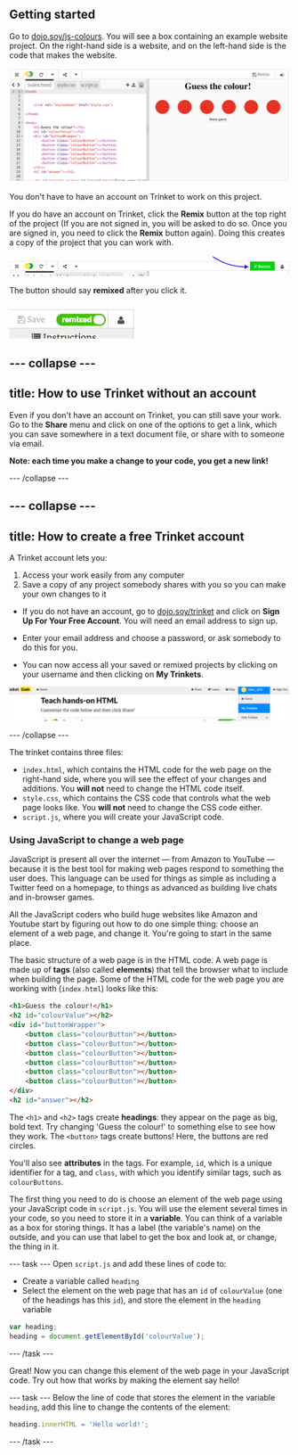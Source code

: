 ## Getting started

Go to [dojo.soy/js-colours](http://dojo.soy/js-colours). You will see a box containing an example website project. On the right-hand side is a website, and on the left-hand side is the code that makes the website.

![Trinket showing code and output of code side-by-side](images/tktStart.png)

You don't have to have an account on Trinket to work on this project.

If you do have an account on Trinket, click the **Remix** button at the top right of the project \(If you are not signed in, you will be asked to do so. Once you are signed in, you need to click the **Remix** button again\). Doing this creates a copy of the project that you can work with. 

![Remix button](images/tktRemixButtonArrow.png)

The button should say **remixed** after you click it.
  
![Button now says "remixed"](images/tktRemixedSmall.png)

--- collapse ---
---
title: How to use Trinket without an account
---

Even if you don't have an account on Trinket, you can still save your work. Go to the **Share** menu and click on one of the options to get a link, which you can save somewhere in a text document file, or share with to someone via email.

**Note: each time you make a change to your code, you get a new link!**

--- /collapse ---

--- collapse ---
---
title: How to create a free Trinket account
---

A Trinket account lets you:
1. Access your work easily from any computer
1. Save a copy of any project somebody shares with you so you can make your own changes to it

+ If you do not have an account, go to [dojo.soy/trinket](http://dojo.soy/trinket) and click on **Sign Up For Your Free Account**. You will need an email address to sign up. 

+ Enter your email address and choose a password, or ask somebody to do this for you.

+ You can now access all your saved or remixed projects by clicking on your username and then clicking on **My Trinkets**.

!["My Trinkets" menu item](images/MyTrinketsMenuWide.png)

--- /collapse ---

The trinket contains three files:
 - `index.html`, which contains the HTML code for the web page on the right-hand side, where you will see the effect of your changes and additions. You **will not** need to change the HTML code itself.
 - `style.css`, which contains the CSS code that controls what the web page looks like. You **will not** need to change the CSS code either.
 - `script.js`, where you will create your JavaScript code.

### Using JavaScript to change a web page

JavaScript is present all over the internet — from Amazon to YouTube — because it is the best tool for making web pages respond to something the user does. This language can be used for things as simple as including a Twitter feed on a homepage, to things as advanced as building live chats and in-browser games.

All the JavaScript coders who build huge websites like Amazon and Youtube start by figuring out how to do one simple thing: choose an element of a web page, and change it. You're going to start in the same place.

The basic structure of a web page is in the HTML code. A web page is made up of **tags** (also called **elements**) that tell the browser what to include when building the page. Some of the HTML code for the web page you are working with (`index.html`) looks like this:

```HTML
<h1>Guess the colour!</h1>
<h2 id="colourValue"></h2>
<div id="buttonWrapper">
    <button class="colourButton"></button>
    <button class="colourButton"></button>    
    <button class="colourButton"></button>    
    <button class="colourButton"></button>    
    <button class="colourButton"></button>    
    <button class="colourButton"></button>    
</div>
<h2 id="answer"></h2>
```

The `<h1>` and `<h2>` tags create **headings**: they appear on the page as big, bold text. Try changing 'Guess the colour!' to something else to see how they work. The `<button>` tags create buttons! Here, the buttons are red circles.

You'll also see **attributes** in the tags. For example, `id`, which is a unique identifier for a tag, and `class`, with which you identify similar tags, such as `colourButtons`.

The first thing you need to do is choose an element of the web page using your JavaScript code in `script.js`. You will use the element several times in your code, so you need to store it in a **variable**. You can think of a variable as a box for storing things. It has a label (the variable's name) on the outside, and you can use that label to get the box and look at, or change, the thing in it.

--- task ---
Open `script.js` and add these lines of code to: 
 - Create a variable called `heading`
 - Select the element on the web page that has an `id` of `colourValue` (one of the headings has this `id`), and store the element in the `heading` variable

```JavaScript
var heading;
heading = document.getElementById('colourValue');
```
--- /task ---

Great! Now you can change this element of the web page in your JavaScript code. Try out how that works by making the element say hello!

--- task ---
Below the line of code that stores the element in the variable `heading`, add this line to change the contents of the element:

```JavaScript
heading.innerHTML = 'Hello world!';
```
--- /task ---
